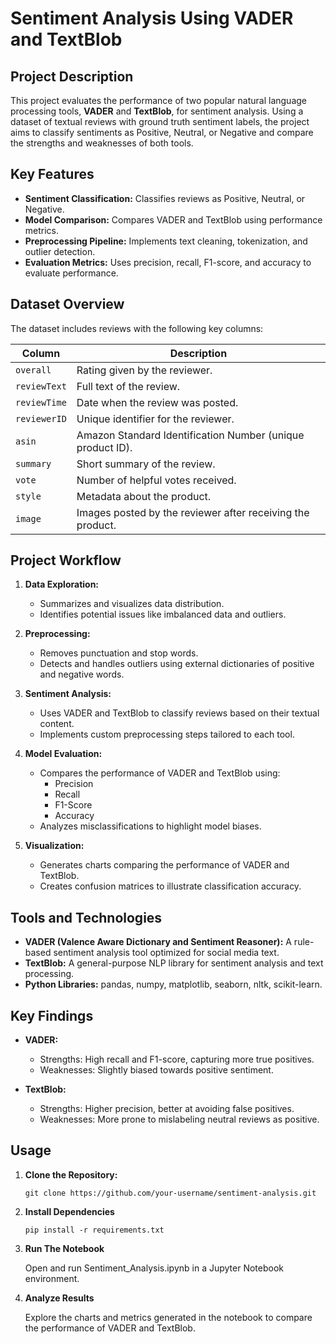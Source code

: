 # Sentiment Analysis Using VADER and TextBlob

## Project Description

This project evaluates the performance of two popular natural language processing tools, **VADER** and **TextBlob**, for sentiment analysis. Using a dataset of textual reviews with ground truth sentiment labels, the project aims to classify sentiments as Positive, Neutral, or Negative and compare the strengths and weaknesses of both tools.

## Key Features

- **Sentiment Classification:** Classifies reviews as Positive, Neutral, or Negative.
- **Model Comparison:** Compares VADER and TextBlob using performance metrics.
- **Preprocessing Pipeline:** Implements text cleaning, tokenization, and outlier detection.
- **Evaluation Metrics:** Uses precision, recall, F1-score, and accuracy to evaluate performance.

## Dataset Overview

The dataset includes reviews with the following key columns:

| Column         | Description                                                                                  |
|-----------------|----------------------------------------------------------------------------------------------|
| `overall`      | Rating given by the reviewer.                                                               |
| `reviewText`   | Full text of the review.                                                                    |
| `reviewTime`   | Date when the review was posted.                                                            |
| `reviewerID`   | Unique identifier for the reviewer.                                                         |
| `asin`         | Amazon Standard Identification Number (unique product ID).                                  |
| `summary`      | Short summary of the review.                                                                |
| `vote`         | Number of helpful votes received.                                                           |
| `style`        | Metadata about the product.                                                                 |
| `image`        | Images posted by the reviewer after receiving the product.                                  |

## Project Workflow

1. **Data Exploration:**
   - Summarizes and visualizes data distribution.
   - Identifies potential issues like imbalanced data and outliers.

2. **Preprocessing:**
   - Removes punctuation and stop words.
   - Detects and handles outliers using external dictionaries of positive and negative words.

3. **Sentiment Analysis:**
   - Uses VADER and TextBlob to classify reviews based on their textual content.
   - Implements custom preprocessing steps tailored to each tool.

4. **Model Evaluation:**
   - Compares the performance of VADER and TextBlob using:
     - Precision
     - Recall
     - F1-Score
     - Accuracy
   - Analyzes misclassifications to highlight model biases.

5. **Visualization:**
   - Generates charts comparing the performance of VADER and TextBlob.
   - Creates confusion matrices to illustrate classification accuracy.

## Tools and Technologies

- **VADER (Valence Aware Dictionary and Sentiment Reasoner):** A rule-based sentiment analysis tool optimized for social media text.
- **TextBlob:** A general-purpose NLP library for sentiment analysis and text processing.
- **Python Libraries:** pandas, numpy, matplotlib, seaborn, nltk, scikit-learn.

## Key Findings

- **VADER:**
  - Strengths: High recall and F1-score, capturing more true positives.
  - Weaknesses: Slightly biased towards positive sentiment.

- **TextBlob:**
  - Strengths: Higher precision, better at avoiding false positives.
  - Weaknesses: More prone to mislabeling neutral reviews as positive.

## Usage

1. **Clone the Repository:**
   
   `git clone https://github.com/your-username/sentiment-analysis.git`

2. **Install Dependencies**

    `pip install -r requirements.txt`

3. **Run The Notebook**
   
   Open and run Sentiment_Analysis.ipynb in a Jupyter Notebook environment.

4. **Analyze Results**

    Explore the charts and metrics generated in the notebook to compare the performance of VADER and TextBlob.

